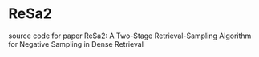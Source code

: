 # ReSa2
source code for paper ReSa2: A Two-Stage Retrieval-Sampling Algorithm for Negative Sampling in Dense Retrieval

